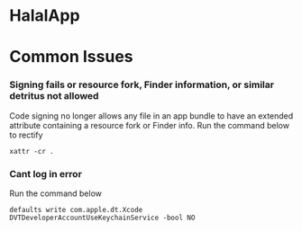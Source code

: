 # HalalApp

# Common Issues

### Signing fails or resource fork, Finder information, or similar detritus not allowed
Code signing no longer allows any file in an app bundle to have an extended attribute containing a resource fork or Finder info.
Run the command below to rectify
```
xattr -cr .
```

### Cant log in error
Run the command below 
```
defaults write com.apple.dt.Xcode DVTDeveloperAccountUseKeychainService -bool NO
```